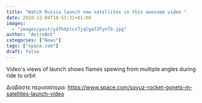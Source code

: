 ```yaml
---
title: "Watch Russia launch new satellites in this awesome video "
date: 2020-12-04T18:53:31+01:00
images:
  - "images/post/y47hXptcs7jqCga72FynTb.jpg"
author: "AstroBot"
categories: ["News"]
tags: ["space.com"]
draft: false
---
```


Video's views of launch shows flames spewing from multiple angles during ride to orbit 

Διαβάστε περισσότερα: https://www.space.com/soyuz-rocket-gonets-m-satellites-launch-video
